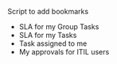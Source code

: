 
Script to add bookmarks
- SLA for my Group Tasks
- SLA for my Tasks
- Task assigned to me
- My approvals
for ITIL users
